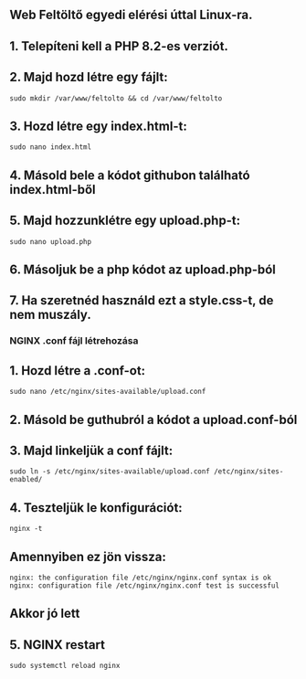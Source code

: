 ## Web Feltöltő egyedi elérési  úttal Linux-ra.

## 1. Telepíteni kell a PHP 8.2-es verziót.


## 2. Majd hozd létre egy fájlt:
    sudo mkdir /var/www/feltolto && cd /var/www/feltolto

## 3. Hozd létre egy index.html-t:
    sudo nano index.html

## 4. Másold bele a kódot githubon található index.html-ből

## 5. Majd hozzunklétre egy upload.php-t:
    sudo nano upload.php

## 6. Másoljuk be a php kódot az upload.php-ból

## 7. Ha szeretnéd használd ezt a style.css-t, de nem muszály.

### NGINX .conf fájl létrehozása

## 1. Hozd létre a .conf-ot:
    sudo nano /etc/nginx/sites-available/upload.conf

## 2. Másold be guthubról a kódot a upload.conf-ból

## 3. Majd linkeljük a conf fájlt:
    sudo ln -s /etc/nginx/sites-available/upload.conf /etc/nginx/sites-enabled/

## 4. Teszteljük le konfigurációt:
    nginx -t
## Amennyiben ez jön vissza:

    nginx: the configuration file /etc/nginx/nginx.conf syntax is ok
    nginx: configuration file /etc/nginx/nginx.conf test is successful
## Akkor jó lett

## 5. NGINX restart
    sudo systemctl reload nginx
